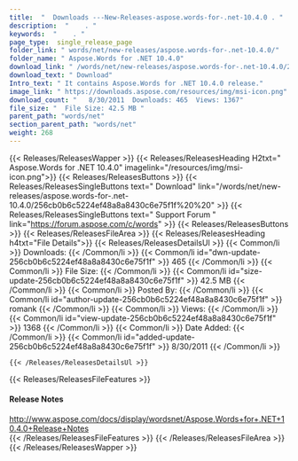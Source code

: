 ```yaml
---
title:  "  Downloads ---New-Releases-aspose.words-for-.net-10.4.0 . " 
description:  "    . " 
keywords:  "    . " 
page_type:  single_release_page
folder_link: " words/net/new-releases/aspose.words-for-.net-10.4.0/"
folder_name: " Aspose.Words for .NET 10.4.0"
download_link: " /words/net/new-releases/aspose.words-for-.net-10.4.0/256cb0b6c5224ef48a8a8430c6e75f1f"
download_text: " Download"
Intro_text: " It contains Aspose.Words for .NET 10.4.0 release."
image_link: " https://downloads.aspose.com/resources/img/msi-icon.png"
download_count: "   8/30/2011  Downloads: 465  Views: 1367"
file_size: "  File Size: 42.5 MB "
parent_path: "words/net"
section_parent_path: "words/net"
weight: 268 
---
```


{{< Releases/ReleasesWapper >}}
  {{< Releases/ReleasesHeading H2txt=" Aspose.Words for .NET 10.4.0" imagelink="/resources/img/msi-icon.png">}}
  {{< Releases/ReleasesButtons >}}
    {{< Releases/ReleasesSingleButtons text=" Download" link="/words/net/new-releases/aspose.words-for-.net-10.4.0/256cb0b6c5224ef48a8a8430c6e75f1f%20%20" >}}
    {{< Releases/ReleasesSingleButtons text=" Support Forum " link="https://forum.aspose.com/c/words" >}}
  {{< Releases/ReleasesButtons >}}
  {{< Releases/ReleasesFileArea >}}
    {{< Releases/ReleasesHeading h4txt="File Details">}}
    {{< Releases/ReleasesDetailsUl >}}
            {{< Common/li  >}} Downloads: {{< /Common/li >}} 
      {{< Common/li id="dwn-update-256cb0b6c5224ef48a8a8430c6e75f1f" >}} 465 {{< /Common/li >}} 
      {{< Common/li  >}} File Size: {{< /Common/li >}} 
      {{< Common/li id="size-update-256cb0b6c5224ef48a8a8430c6e75f1f" >}} 42.5 MB {{< /Common/li >}} 
      {{< Common/li  >}} Posted By: {{< /Common/li >}} 
      {{< Common/li id="author-update-256cb0b6c5224ef48a8a8430c6e75f1f" >}} romank {{< /Common/li >}} 
      {{< Common/li  >}} Views: {{< /Common/li >}} 
      {{< Common/li id="view-update-256cb0b6c5224ef48a8a8430c6e75f1f" >}} 1368 {{< /Common/li >}} 
      {{< Common/li  >}} Date Added: {{< /Common/li >}} 
      {{< Common/li id="added-update-256cb0b6c5224ef48a8a8430c6e75f1f" >}} 8/30/2011 {{< /Common/li >}} 

    {{< /Releases/ReleasesDetailsUl >}}

  {{< Releases/ReleasesFileFeatures >}}
      <h4>Release Notes</h4><div><a href="http://www.aspose.com/docs/display/wordsnet/Aspose.Words+for+.NET+10.4.0+Release+Notes">http://www.aspose.com/docs/display/wordsnet/Aspose.Words+for+.NET+10.4.0+Release+Notes</a></div>
  {{< /Releases/ReleasesFileFeatures >}}
 {{< /Releases/ReleasesFileArea >}}
{{< /Releases/ReleasesWapper >}}


